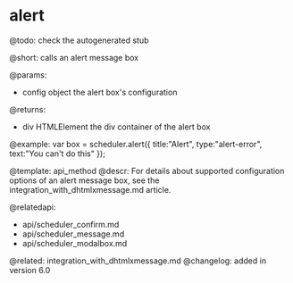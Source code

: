 alert
=============


@todo:
	check the autogenerated stub

@short:
	calls an alert message box

@params:
- config		object			the alert box's configuration

@returns:

- div			HTMLElement		the div container of the alert box


@example:
var box = scheduler.alert({
    title:"Alert",
    type:"alert-error",
    text:"You can't do this"
});

@template:	api_method
@descr:
For details about supported configuration options of an alert message box, see the integration_with_dhtmlxmessage.md article.


@relatedapi:
- api/scheduler_confirm.md
- api/scheduler_message.md
- api/scheduler_modalbox.md

@related: integration_with_dhtmlxmessage.md 
@changelog:
added in version 6.0
